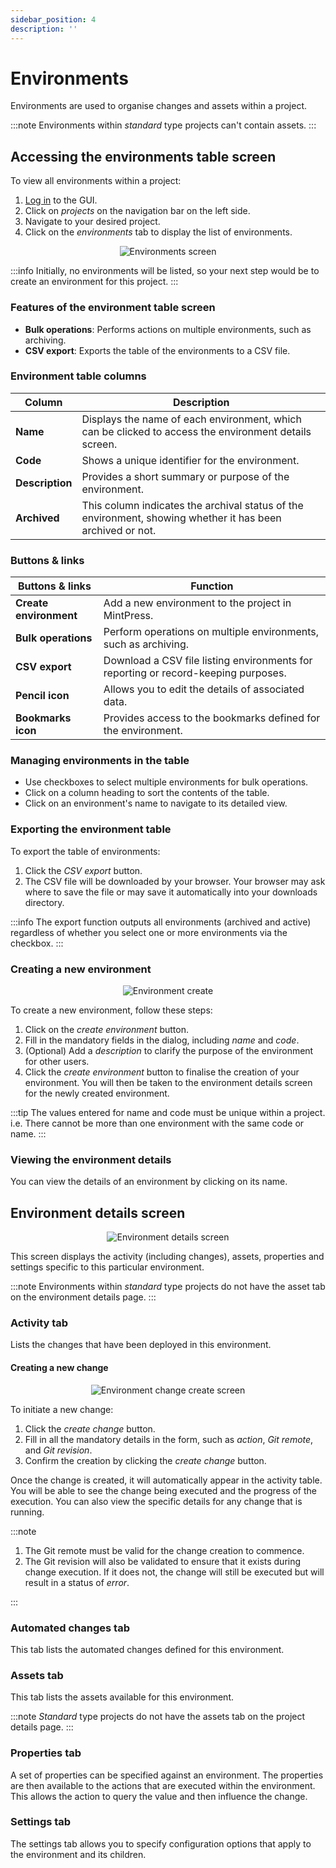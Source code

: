 ```yaml
---
sidebar_position: 4
description: ''
---
```


# Environments

Environments are used to organise changes and assets within a project.

:::note
Environments within _standard_ type projects can't contain assets.
:::

## Accessing the environments table screen

To view all environments within a project:

1. [Log in](/docs/ui/login.md) to the GUI.
2. Click on _projects_ on the navigation bar on the left side.
3. Navigate to your desired project.
4. Click on the _environments_ tab to display the list of environments.

<p align='center'>
  <img alt='Environments screen' src={require('!url-loader!./environments.png').default} className='image-border'/>
</p>

:::info
Initially, no environments will be listed, so your next step would be to create an environment for this project.
:::

### Features of the environment table screen

- **Bulk operations**: Performs actions on multiple environments, such as archiving.
- **CSV export**: Exports the table of the environments to a CSV file.

### Environment table columns

| Column          | Description                                                                                                |
|-----------------|------------------------------------------------------------------------------------------------------------|
| **Name**        | Displays the name of each environment, which can be clicked to access the environment details screen.      |
| **Code**        | Shows a unique identifier for the environment.                                                             |
| **Description** | Provides a short summary or purpose of the environment.                                                    |
| **Archived**    | This column indicates the archival status of the environment, showing whether it has been archived or not. |

### Buttons & links

| Buttons & links        | Function                                                                           |
|------------------------|------------------------------------------------------------------------------------|
| **Create environment** | Add a new environment to the project in MintPress.                                 |
| **Bulk operations**    | Perform operations on multiple environments, such as archiving.                    |
| **CSV export**         | Download a CSV file listing environments for reporting or record-keeping purposes. |
| **Pencil icon**        | Allows you to edit the details of associated data.                                 |
| **Bookmarks icon**     | Provides access to the bookmarks defined for the environment.                      |

### Managing environments in the table

- Use checkboxes to select multiple environments for bulk operations.
- Click on a column heading to sort the contents of the table.
- Click on an environment's name to navigate to its detailed view.

### Exporting the environment table

To export the table of environments:

1. Click the _CSV export_ button.
2. The CSV file will be downloaded by your browser. Your browser may ask where to save the file or may save it automatically into your downloads directory.

:::info
The export function outputs all environments (archived and active) regardless of whether you select one or more environments via the checkbox.
:::

### Creating a new environment

<p align='center'>
  <img alt='Environment create' src={require('!url-loader!./environment-create.png').default} className='image-border'/>
</p>

To create a new environment, follow these steps:

1. Click on the _create environment_ button.
2. Fill in the mandatory fields in the dialog, including _name_ and _code_.
3. (Optional) Add a _description_ to clarify the purpose of the environment for other users.
4. Click the _create environment_ button to finalise the creation of your environment. You will then be taken to the environment details screen for the newly created environment.

:::tip
The values entered for name and code must be unique within a project. i.e. There cannot be more than one environment with the same code or name.
:::

### Viewing the environment details

You can view the details of an environment by clicking on its name.

## Environment details screen

<p align='center'>
  <img alt='Environment details screen' src={require('!url-loader!./environment-details.png').default} className='image-border'/>
</p>

This screen displays the activity (including changes), assets, properties and settings specific to this particular environment.

:::note
Environments within _standard_ type projects do not have the asset tab on the environment details page.
:::

### Activity tab

Lists the changes that have been deployed in this environment.

#### Creating a new change

<p align='center'>
  <img alt='Environment change create screen' src={require('!url-loader!./environment-change-create.png').default} className='image-border'/>
</p>

To initiate a new change:

1. Click the _create change_ button.
2. Fill in all the mandatory details in the form, such as _action_, _Git remote_, and _Git revision_.
3. Confirm the creation by clicking the _create change_ button.

Once the change is created, it will automatically appear in the activity table. You will be able to see the change being executed and the progress of the execution. You can also view the specific details for any change that is running.

:::note

1. The Git remote must be valid for the change creation to commence.
2. The Git revision will also be validated to ensure that it exists during change execution. If it does not, the change will still be executed but will result in a status of _error_.

:::

### Automated changes tab

This tab lists the automated changes defined for this environment.

### Assets tab

This tab lists the assets available for this environment.

:::note
_Standard_ type projects do not have the assets tab on the project details page.
:::

### Properties tab

A set of properties can be specified against an environment. The properties are then available to the actions that are executed within the environment. This allows the action to query the value and then influence the change.

### Settings tab

The settings tab allows you to specify configuration options that apply to the environment and its children.
